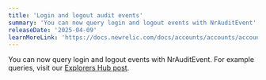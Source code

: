 ```yaml
---
title: 'Login and logout audit events'
summary: 'You can now query login and logout events with NrAuditEvent'
releaseDate: '2025-04-09'
learnMoreLink: 'https://docs.newrelic.com/docs/accounts/accounts/account-maintenance/query-account-audit-logs-nrauditevent/'
---
```



You can now query login and logout events with NrAuditEvent. For example queries, visit our [Explorers Hub post](https://forum.newrelic.com/s/hubtopic/aAXPh000000AQdxOAG/new-audit-events-login-and-logout).
